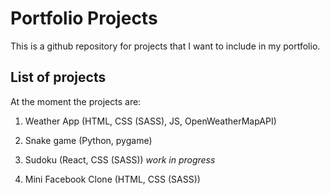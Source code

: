 # Portfolio Projects

This is a github repository for projects that I want to include in my portfolio.

## List of projects

At the moment the projects are:

1. Weather App (HTML, CSS (SASS), JS, OpenWeatherMapAPI)

2. Snake game (Python, pygame)

3. Sudoku (React, CSS (SASS)) _work in progress_

4. Mini Facebook Clone (HTML, CSS (SASS))
